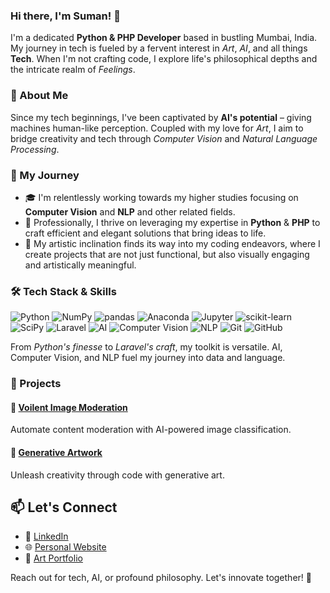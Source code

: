<h3 align="left">
Hi there, I'm Suman! 👋
</h3>

I'm a dedicated **Python & PHP Developer** based in bustling Mumbai, India. My journey in tech is fueled by a fervent interest in *Art*, *AI*, and all things **Tech**. When I'm not crafting code, I explore life's philosophical depths and the intricate realm of *Feelings*.

<h3 align="left">
🌟 About Me
</h3>

Since my tech beginnings, I've been captivated by **AI's potential** – giving machines human-like perception. Coupled with my love for *Art*, I aim to bridge creativity and tech through *Computer Vision* and *Natural Language Processing*.

<h3 align="left">
  🚀 My Journey
</h3>

- 🎓 I'm relentlessly working towards my higher studies focusing on **Computer Vision** and **NLP** and other related fields. 
- 💼 Professionally, I thrive on leveraging my expertise in  **Python** & **PHP** to craft efficient and elegant solutions that bring ideas to life.
- 🎨 My artistic inclination finds its way into my coding endeavors, where I create projects that are not just functional, but also visually engaging and artistically meaningful.

<h3 align="left">
  🛠️ Tech Stack & Skills
</h3>

![Python](https://img.shields.io/badge/-Python-3776AB)
![NumPy](https://img.shields.io/badge/-NumPy-013243)
![pandas](https://img.shields.io/badge/-pandas-150458)
![Anaconda](https://img.shields.io/badge/-Anaconda-44A833)
![Jupyter](https://img.shields.io/badge/-Jupyter-F37626)
![scikit-learn](https://img.shields.io/badge/-scikit--learn-F7931E)
![SciPy](https://img.shields.io/badge/-SciPy-8CAAE6)
![Laravel](https://img.shields.io/badge/-Laravel-FF2D20)
![AI](https://img.shields.io/badge/-AI-4CAF50)
![Computer Vision](https://img.shields.io/badge/-Computer%20Vision-FFC107)
![NLP](https://img.shields.io/badge/-NLP-F57C00)
![Git](https://img.shields.io/badge/-Git-F05032)
![GitHub](https://img.shields.io/badge/-GitHub-181717)

From *Python's finesse* to *Laravel's craft*, my toolkit is versatile. AI, Computer Vision, and NLP fuel my journey into data and language.

<h3 align="left">
  🔬 Projects
</h3>

#### 🚀 [Voilent Image Moderation](https://github.com/sumanxg/Image-Classification)

Automate content moderation with AI-powered image classification.

#### 🚀 [Generative Artwork](https://github.com/sumanxg/GenART)

Unleash creativity through code with generative art.

## 📫 Let's Connect

- 💼 [LinkedIn](https://www.linkedin.com/in/)
- 🌐 [Personal Website](https://github.sumanxg.io)
- 🎨 [Art Portfolio](https://www.sumanxg.co)

Reach out for tech, AI, or profound philosophy. Let's innovate together! 🚀
